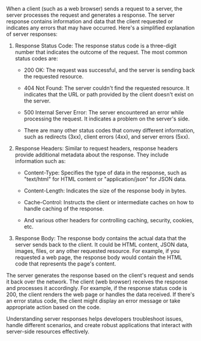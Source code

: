 When a client (such as a web browser) sends a request to a server, the server processes the request and generates a response. The server response contains information and data that the client requested or indicates any errors that may have occurred. Here's a simplified explanation of server responses:

1. Response Status Code: The response status code is a three-digit number that indicates the outcome of the request. The most common status codes are:

   - 200 OK: The request was successful, and the server is sending back the requested resource.
   
   - 404 Not Found: The server couldn't find the requested resource. It indicates that the URL or path provided by the client doesn't exist on the server.
   
   - 500 Internal Server Error: The server encountered an error while processing the request. It indicates a problem on the server's side.
   
   - There are many other status codes that convey different information, such as redirects (3xx), client errors (4xx), and server errors (5xx).

2. Response Headers: Similar to request headers, response headers provide additional metadata about the response. They include information such as:

   - Content-Type: Specifies the type of data in the response, such as "text/html" for HTML content or "application/json" for JSON data.
   
   - Content-Length: Indicates the size of the response body in bytes.
   
   - Cache-Control: Instructs the client or intermediate caches on how to handle caching of the response.
   
   - And various other headers for controlling caching, security, cookies, etc.

3. Response Body: The response body contains the actual data that the server sends back to the client. It could be HTML content, JSON data, images, files, or any other requested resource. For example, if you requested a web page, the response body would contain the HTML code that represents the page's content.

The server generates the response based on the client's request and sends it back over the network. The client (web browser) receives the response and processes it accordingly. For example, if the response status code is 200, the client renders the web page or handles the data received. If there's an error status code, the client might display an error message or take appropriate action based on the code.

Understanding server responses helps developers troubleshoot issues, handle different scenarios, and create robust applications that interact with server-side resources effectively.